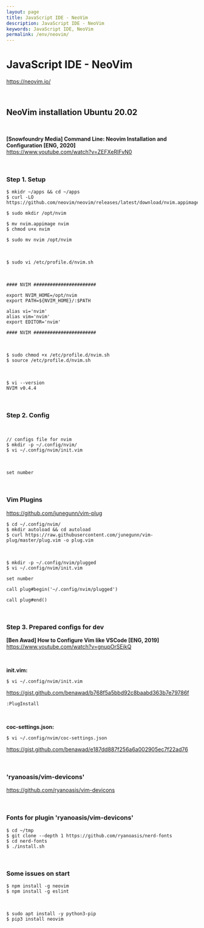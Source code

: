 ```yaml
---
layout: page
title: JavaScript IDE - NeoVim
description: JavaScript IDE - NeoVim
keywords: JavaScript IDE, NeoVim
permalink: /env/neovim/
---
```


# JavaScript IDE - NeoVim

https://neovim.io/

<br/>

## NeoVim installation Ubuntu 20.02

<br/>

**[Snowfoundry Media] Command Line: Neovim Installation and Configuration [ENG, 2020]**  
https://www.youtube.com/watch?v=ZEFXeRIFvN0

<br/>

### Step 1. Setup

    $ mkidr ~/apps && cd ~/apps
    $ curl -LO https://github.com/neovim/neovim/releases/latest/download/nvim.appimage

    $ sudo mkdir /opt/nvim

    $ mv nvim.appimage nvim
    $ chmod u+x nvim

    $ sudo mv nvim /opt/nvim

<br/>

    $ sudo vi /etc/profile.d/nvim.sh

<br/>

```
#### NVIM #######################

export NVIM_HOME=/opt/nvim
export PATH=${NVIM_HOME}/:$PATH

alias vi='nvim'
alias vim='nvim'
export EDITOR='nvim'

#### NVIM #######################
```

<br/>

    $ sudo chmod +x /etc/profile.d/nvim.sh
    $ source /etc/profile.d/nvim.sh

<br/>

    $ vi --version
    NVIM v0.4.4

<br/>

### Step 2. Config

<br/>

    // configs file for nvim
    $ mkdir -p ~/.config/nvim/
    $ vi ~/.config/nvim/init.vim

<br/>

```
set number
```

<br/>

### Vim Plugins

https://github.com/junegunn/vim-plug

    $ cd ~/.config/nvim/
    $ mkdir autoload && cd autoload
    $ curl https://raw.githubusercontent.com/junegunn/vim-plug/master/plug.vim -o plug.vim

<br/>

    $ mkdir -p ~/.config/nvim/plugged
    $ vi ~/.config/nvim/init.vim

```
set number

call plug#begin('~/.config/nvim/plugged')

call plug#end()
```

<br/>

### Step 3. Prepared configs for dev

**[Ben Awad] How to Configure Vim like VSCode [ENG, 2019]**  
https://www.youtube.com/watch?v=gnupOrSEikQ

<br/>

**init.vim:**

    $ vi ~/.config/nvim/init.vim

https://gist.github.com/benawad/b768f5a5bbd92c8baabd363b7e79786f

```
:PlugInstall
```

<br/>

**coc-settings.json:**

    $ vi ~/.config/nvim/coc-settings.json

https://gist.github.com/benawad/e187dd887f256a6a002905ec7f22ad76

<br/>

### 'ryanoasis/vim-devicons'

https://github.com/ryanoasis/vim-devicons

<br/>

### Fonts for plugin 'ryanoasis/vim-devicons'

    $ cd ~/tmp
    $ git clone --depth 1 https://github.com/ryanoasis/nerd-fonts
    $ cd nerd-fonts
    $ ./install.sh

<br/>

### Some issues on start

    $ npm install -g neovim
    $ npm install -g eslint

<br/>

    $ sudo apt install -y python3-pip
    $ pip3 install neovim
